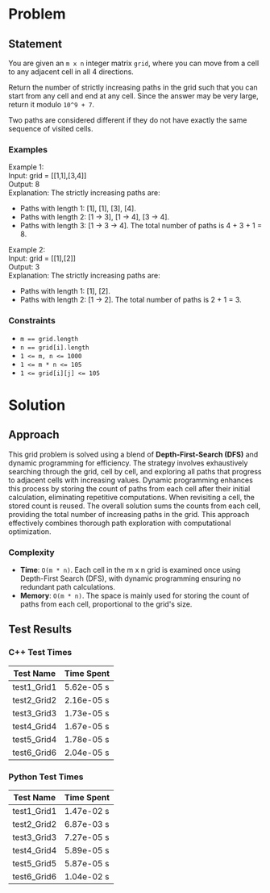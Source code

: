 # Problem

## Statement
You are given an `m x n` integer matrix `grid`, where you can move from a cell to any adjacent cell in all 4 directions.

Return the number of strictly increasing paths in the grid such that you can start from any cell and end at any cell. Since the answer may be very large, return it modulo `10^9 + 7`.

Two paths are considered different if they do not have exactly the same sequence of visited cells.

### Examples
Example 1:\
Input: grid = [[1,1],[3,4]]\
Output: 8\
Explanation: The strictly increasing paths are:
- Paths with length 1: [1], [1], [3], [4].
- Paths with length 2: [1 -> 3], [1 -> 4], [3 -> 4].
- Paths with length 3: [1 -> 3 -> 4].
The total number of paths is 4 + 3 + 1 = 8.

Example 2:\
Input: grid = [[1],[2]]\
Output: 3\
Explanation: The strictly increasing paths are:
- Paths with length 1: [1], [2].
- Paths with length 2: [1 -> 2].
The total number of paths is 2 + 1 = 3.

### Constraints
- `m == grid.length`
- `n == grid[i].length`
- `1 <= m, n <= 1000`
- `1 <= m * n <= 105`
- `1 <= grid[i][j] <= 105`


# Solution

## Approach
This grid problem is solved using a blend of __Depth-First-Search (DFS)__ and dynamic programming for efficiency. The strategy involves exhaustively searching through the grid, cell by cell, and exploring all paths that progress to adjacent cells with increasing values. Dynamic programming enhances this process by storing the count of paths from each cell after their initial calculation, eliminating repetitive computations. When revisiting a cell, the stored count is reused. The overall solution sums the counts from each cell, providing the total number of increasing paths in the grid. This approach effectively combines thorough path exploration with computational optimization.

### Complexity
- __Time__: `O(m * n)`. Each cell in the m x n grid is examined once using Depth-First Search (DFS), with dynamic programming ensuring no redundant path calculations.
- __Memory__: `O(m * n)`. The space is mainly used for storing the count of paths from each cell, proportional to the grid's size.

## Test Results

### C++ Test Times

| Test Name | Time Spent |
| --- | --- |
| test1_Grid1 | 5.62e-05 s |
| test2_Grid2 | 2.16e-05 s |
| test3_Grid3 | 1.73e-05 s |
| test4_Grid4 | 1.67e-05 s |
| test5_Grid4 | 1.78e-05 s |
| test6_Grid6 | 2.04e-05 s |

### Python Test Times

| Test Name | Time Spent |
| --- | --- |
| test1_Grid1 | 1.47e-02 s |
| test2_Grid2 | 6.87e-03 s |
| test3_Grid3 | 7.27e-05 s |
| test4_Grid4 | 5.89e-05 s |
| test5_Grid5 | 5.87e-05 s |
| test6_Grid6 | 1.04e-02 s |
